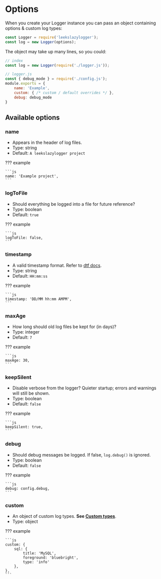 # Options

When you create your Logger instance you can pass an object containing options & custom log types:

```js
const Logger = require('leekslazylogger');
const log = new Logger(options);
```

The object may take up many lines, so you could:

```js
// index
const log = new Logger(require('./logger.js'));
```

```js
// logger.js
const { debug_mode } = require('./config.js');
module.exports = {
	name: 'Example',
	custom: { /* custom / default overrides */ },
	debug: debug_mode
}
```

## Available options

### name

- Appears in the header of log files.
- Type: string
- Default: `A leekslazylogger project`

??? example

	```js
	name: 'Example project',
	```

### logToFile

- Should everything be logged into a file for future reference?
- Type: boolean
- Default: `true`

??? example

	```js
	logToFile: false,
	```

### timestamp

- A valid timestamp format. Refer to [dtf docs](https://github.com/eartharoid/dtf/#placeholders).
- Type: string
- Default: `HH:mm:ss`

??? example

	```js
	timestamp: 'DD/MM hh:mm AMPM',
	```

### maxAge

- How long should old log files be kept for (in days)?
- Type: integer
- Default: `7`

??? example

	```js
	maxAge: 30,
	```

### keepSilent

- Disable verbose from the logger? Quieter startup; errors and warnings will still be shown.
- Type: boolean
- Default: `false`

??? example

	```js
	keepSilent: true,
	```

### debug

- Should debug messages be logged. If false, `log.debug()` is ignored.
- Type: boolean
- Default: `false`

??? example

	```js
	debug: config.debug,
	```

### custom

- An object of custom log types. **See [Custom types](../custom-types)**.
- Type: object

??? example

	```js
	custom: {
		sql: {
			title: 'MySQL',
			foreground: 'bluebright',
			type: 'info'
		},
	},
	```
